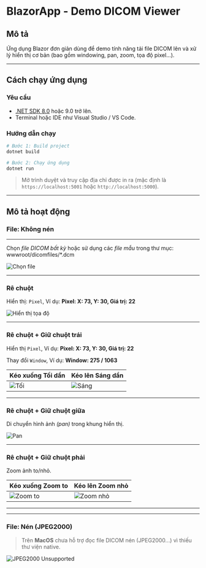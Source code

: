 # BlazorApp - Demo DICOM Viewer

## Mô tả
Ứng dụng Blazor đơn giản dùng để demo tính năng tải file DICOM lên và xử lý hiển thị cơ bản (bao gồm windowing, pan, zoom, tọa độ pixel...).

---

## Cách chạy ứng dụng

### Yêu cầu
- [.NET SDK 8.0](https://dotnet.microsoft.com/en-us/download/dotnet/8.0) hoặc 9.0 trở lên.
- Terminal hoặc IDE như Visual Studio / VS Code.

### Hướng dẫn chạy

```bash
# Bước 1: Build project
dotnet build

# Bước 2: Chạy ứng dụng
dotnet run
````

> Mở trình duyệt và truy cập địa chỉ được in ra (mặc định là `https://localhost:5001` hoặc `http://localhost:5000`).

---

## Mô tả hoạt động

### File: Không nén
---

Chọn *file DICOM bất kỳ*
hoặc sử dụng các *file mẫu* trong thư mục: wwwroot/dicomfiles/*.dcm

![Chọn file](screenshots/view-converted-1.png)

---

### Rê chuột

Hiển thị: `Pixel`, Ví dụ: **Pixel: X: 73, Y: 30, Giá trị: 22**

![Hiển thị tọa độ](screenshots/view-converted-2.png)

---

### Rê chuột + Giữ chuột trái

Hiển thị `Pixel`, Ví dụ: **Pixel: X: 73, Y: 30, Giá trị: 22**

Thay đổi `Window`, Ví dụ: **Window: 275 / 1063** 

| Kéo xuống Tối dần                                | Kéo lên Sáng dần                                 |
| ------------------------------------------ | ------------------------------------------- |
| ![Tối](screenshots/view-converted-3-1.png) | ![Sáng](screenshots/view-converted-3-2.png) |

---

### Rê chuột + Giữ chuột giữa

Di chuyển hình ảnh *(pan)* trong khung hiển thị.

![Pan](screenshots/view-converted-4.png)

---

### Rê chuột + Giữ chuột phải

Zoom ảnh to/nhỏ.

| Kéo xuống Zoom to                               | Kéo lên Zoom nhỏ                                 |
| ------------------------------------------ | ------------------------------------------- |
| ![Zoom to](screenshots/view-converted-5-1.png) | ![Zoom nhỏ](screenshots/view-converted-5-2.png) |

---

---

### File: **Nén (JPEG2000)**

> Trên **MacOS** chưa hỗ trợ đọc file DICOM nén (JPEG2000...) vì thiếu thư viện native.

![JPEG2000 Unsupported](screenshots/view-converted-6.png)
